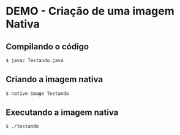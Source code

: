 # DEMO - Criação de uma imagem Nativa

## Compilando o código

```sh
$ javac Testando.java
```

## Criando a imagem nativa

```sh
$ native-image Testando
```

## Executando a imagem nativa

```sh
$ ./testando
```
